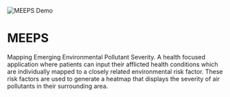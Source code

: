 ![MEEPS Demo](https://www.youtube.com/watch?v=DawXx5WNeyE)

# MEEPS
Mapping Emerging Environmental Pollutant Severity. A health focused application where patients can input their afflicted health conditions which are individually mapped to a closely related environmental risk factor. These risk factors are used to generate a heatmap that displays the severity of air pollutants in their surrounding area.
